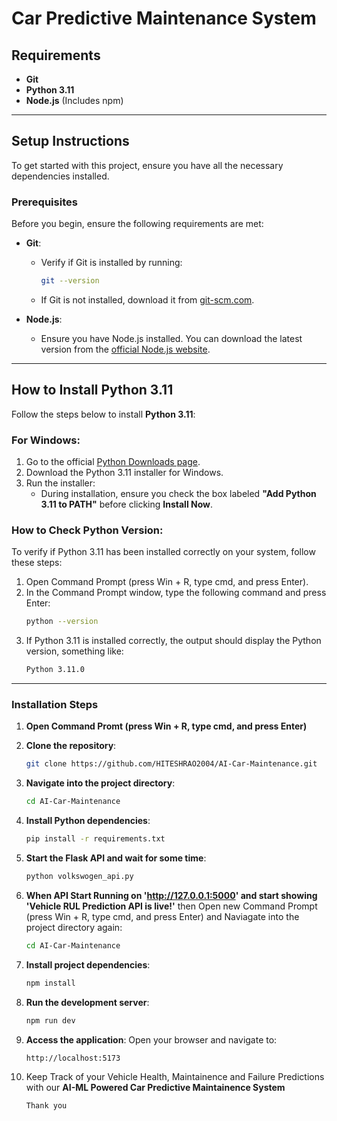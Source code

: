 

# Car Predictive Maintenance System

## Requirements

- **Git**
- **Python 3.11**
- **Node.js** (Includes npm)

---

## Setup Instructions

To get started with this project, ensure you have all the necessary dependencies installed.

### Prerequisites

Before you begin, ensure the following requirements are met:

- **Git**:
  - Verify if Git is installed by running:
    ```bash
    git --version
    ```
  - If Git is not installed, download it from [git-scm.com](https://git-scm.com/downloads).

- **Node.js**:
  - Ensure you have Node.js installed. You can download the latest version from the [official Node.js website](https://nodejs.org/).

---

## How to Install Python 3.11

Follow the steps below to install **Python 3.11**:

### For Windows:
1. Go to the official [Python Downloads page](https://www.python.org/downloads/release/python-3110/).
2. Download the Python 3.11 installer for Windows.
3. Run the installer:
   - During installation, ensure you check the box labeled **"Add Python 3.11 to PATH"** before clicking **Install Now**.
  
### How to Check Python Version:

To verify if Python 3.11 has been installed correctly on your system, follow these steps:

1. Open Command Prompt (press Win + R, type cmd, and press Enter).
2. In the Command Prompt window, type the following command and press Enter:
   ```bash
   python --version

3. If Python 3.11 is installed correctly, the output should display the Python version, something like:
   ```bash
   Python 3.11.0
   
---

### Installation Steps

1. **Open Command Promt (press Win + R, type cmd, and press Enter)**

2. **Clone the repository**:
   ```bash
   git clone https://github.com/HITESHRAO2004/AI-Car-Maintenance.git

3. **Navigate into the project directory**:
   ```bash
   cd AI-Car-Maintenance

4. **Install Python dependencies**:
   ```bash
   pip install -r requirements.txt

5. **Start the Flask API and wait for some time**:
   ```bash
   python volkswogen_api.py

6. **When API Start Running on 'http://127.0.0.1:5000' and start showing 'Vehicle RUL Prediction API is live!'** then Open new Command Prompt (press Win + R, type cmd, and press Enter) and 
   Naviagate into the project directory again:
   ```bash
   cd AI-Car-Maintenance

7. **Install project dependencies**:
   ```bash
   npm install

8. **Run the development server**:
   ```bash
   npm run dev

9. **Access the application**: Open your browser and navigate to:
   ```bash
   http://localhost:5173

10. Keep Track of your Vehicle Health, Maintainence and Failure Predictions with our **AI-ML Powered Car Predictive Maintainence System**
    ```bash
    Thank you

